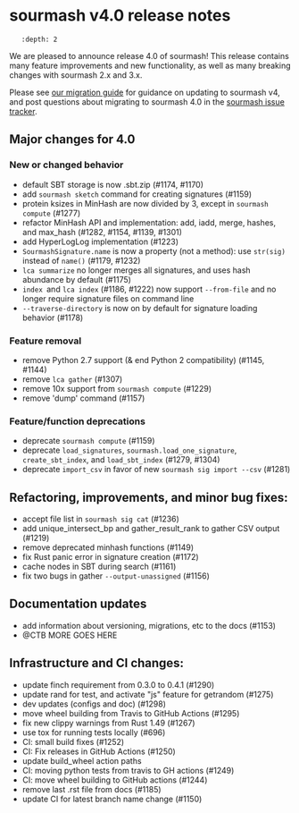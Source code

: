 # sourmash v4.0 release notes

```{contents}
   :depth: 2
```

We are pleased to announce release 4.0 of sourmash! This release
contains many feature improvements and new functionality, as well as
many breaking changes with sourmash 2.x and 3.x.

Please see
[our migration guide](../support.md#migrating-from-sourmash-v3-x-to-sourmash-v4-x)
for guidance on updating to sourmash v4, and post questions about
migrating to sourmash 4.0 in the
[sourmash issue tracker](https://github.com/dib-lab/sourmash/issues/new).

## Major changes for 4.0

### New or changed behavior

* default SBT storage is now .sbt.zip (#1174, #1170)
* add `sourmash sketch` command for creating signatures (#1159)
* protein ksizes in MinHash are now divided by 3, except in `sourmash compute` (#1277)
* refactor MinHash API and implementation: add, iadd, merge, hashes, and max_hash (#1282, #1154, #1139, #1301)
* add HyperLogLog implementation (#1223)
* `SourmashSignature.name` is now a property (not a method): use `str(sig)` instead of `name()` (#1179, #1232)
*  `lca summarize` no longer merges all signatures, and uses hash abundance by default (#1175)
* `index `and `lca index` (#1186, #1222) now support `--from-file` and no longer require signature files on command line
* `--traverse-directory` is now on by default for signature loading behavior (#1178)

### Feature removal

* remove Python 2.7 support (& end Python 2 compatibility) (#1145, #1144)
* remove `lca gather` (#1307)
* remove 10x support from `sourmash compute` (#1229)
* remove 'dump' command (#1157)

### Feature/function deprecations 
* deprecate `sourmash compute` (#1159)
* deprecate `load_signatures`, `sourmash.load_one_signature`, `create_sbt_index`, and `load_sbt_index` (#1279, #1304)
* deprecate `import_csv` in favor of new `sourmash sig import --csv` (#1281)

## Refactoring, improvements, and minor bug fixes:

* accept file list in `sourmash sig cat` (#1236)
* add unique_intersect_bp and gather_result_rank to gather CSV output (#1219)
* remove deprecated minhash functions (#1149)
* fix Rust panic error in signature creation (#1172)
* cache nodes in SBT during search (#1161)
* fix two bugs in gather `--output-unassigned` (#1156)

## Documentation updates

* add information about versioning, migrations, etc to the docs (#1153)
* @CTB MORE GOES HERE

## Infrastructure and CI changes:

* update finch requirement from 0.3.0 to 0.4.1 (#1290)
* update rand for test, and activate "js" feature for getrandom (#1275)
* dev updates (configs and doc) (#1298)
* move wheel building from Travis to GitHub Actions (#1295)
* fix new clippy warnings from Rust 1.49 (#1267)
* use tox for running tests locally (#696)
* CI: small build fixes (#1252)
* CI: Fix releases in GitHub Actions (#1250)
* update build_wheel action paths
* CI: moving python tests from travis to GH actions (#1249)
* CI: move wheel building to GitHub actions (#1244)
* remove last .rst file from docs (#1185)
* update CI for latest branch name change (#1150)
